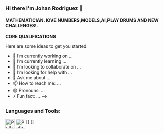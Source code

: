 ### Hi there I'm Johan Rodriguez 👋

#### __MATHEMATICIAN. lOVE NUMBERS,MODELS,AI,PLAY DRUMS AND NEW CHALLENGES!.__



__CORE QUALIFICATIONS__




Here are some ideas to get you started:

- 🔭 I’m currently working on ...
- 🌱 I’m currently learning ...
- 👯 I’m looking to collaborate on ...
- 🤔 I’m looking for help with ...
- 💬 Ask me about ...
- 📫 How to reach me: ...
- 😄 Pronouns: ...
- ⚡ Fun fact: ...
-->

### Languages and Tools:
[<img align ="left" alt ="Python" width="30px" src= "https://encrypted-tbn0.gstatic.com/images?q=tbn:ANd9GcQ7HfvS-uML3qz5yF76LyQBGW9TQpOaB_du5uBhSms0vFtA6g0OhMBe3V0TLPq1NIzaXNI&usqp=CAU"/>]
[<img align ="left" alt ="Python" width="30px" src= "https://docs.microsoft.com/es-es/azure/architecture/data-guide/images/logo_r.svg"/>]
